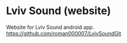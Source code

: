 # Lviv Sound (website)
Website for Lviv Sound android app. https://github.com/roman000007/LvivSoundGit
